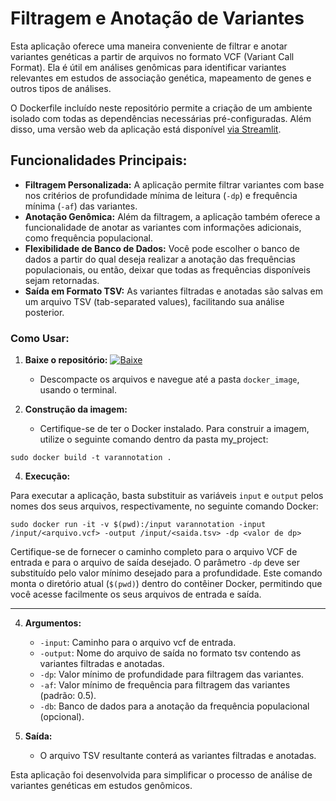 # Filtragem e Anotação de Variantes

Esta aplicação oferece uma maneira conveniente de filtrar e anotar variantes genéticas a partir de arquivos no formato VCF (Variant Call Format). Ela é útil em análises genômicas para identificar variantes relevantes em estudos de associação genética, mapeamento de genes e outros tipos de análises.

O Dockerfile incluído neste repositório permite a criação de um ambiente isolado com todas as dependências necessárias pré-configuradas. Além disso, uma versão web da aplicação está disponível [via Streamlit](https://varannotation.streamlit.app/).

## Funcionalidades Principais:

- **Filtragem Personalizada:** A aplicação permite filtrar variantes com base nos critérios de profundidade mínima de leitura (`-dp`) e frequência mínima (`-af`) das variantes. 
- **Anotação Genômica:** Além da filtragem, a aplicação também oferece a funcionalidade de anotar as variantes com informações adicionais, como frequência populacional. 
- **Flexibilidade de Banco de Dados:** Você pode escolher o banco de dados a partir do qual deseja realizar a anotação das frequências populacionais, ou então, deixar que todas as frequências disponíveis sejam retornadas.
- **Saída em Formato TSV:** As variantes filtradas e anotadas são salvas em um arquivo TSV (tab-separated values), facilitando sua análise posterior.

### Como Usar:
1. **Baixe o repositório:** [![Baixe](https://img.shields.io/badge/Download-Repo-green)](https://github.com/jamessiqueirap/VarAnnotation/archive/refs/heads/main.zip)
   
   - Descompacte os arquivos e navegue até a pasta `docker_image`, usando o terminal.

3. **Construção da imagem:**
   
   - Certifique-se de ter o Docker instalado. Para construir a imagem, utilize o seguinte comando dentro da pasta my_project:
   
```
sudo docker build -t varannotation .
 ```

4. **Execução:**

Para executar a aplicação, basta substituir as variáveis `input` e `output` pelos nomes dos seus arquivos, respectivamente, no seguinte comando Docker:

```
sudo docker run -it -v $(pwd):/input varannotation -input /input/<arquivo.vcf> -output /input/<saida.tsv> -dp <valor de dp>
```

Certifique-se de fornecer o caminho completo para o arquivo VCF de entrada e para o arquivo de saída desejado. O parâmetro `-dp` deve ser substituído pelo valor mínimo desejado para a profundidade. Este comando monta o diretório atual (`$(pwd)`) dentro do contêiner Docker, permitindo que você acesse facilmente os seus arquivos de entrada e saída.

---

4. **Argumentos:**
   - `-input`: Caminho para o arquivo vcf de entrada.
   - `-output`: Nome do arquivo de saída no formato tsv contendo as variantes filtradas e anotadas.
   - `-dp`: Valor mínimo de profundidade para filtragem das variantes.
   - `-af`: Valor mínimo de frequência para filtragem das variantes (padrão: 0.5).
   - `-db`: Banco de dados para a anotação da frequência populacional (opcional).

5. **Saída:**
   - O arquivo TSV resultante conterá as variantes filtradas e anotadas.
   
Esta aplicação foi desenvolvida para simplificar o processo de análise de variantes genéticas em estudos genômicos. 
